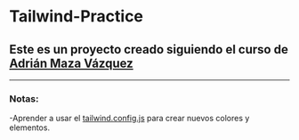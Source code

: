 # Tailwind-Practice

## Este es un proyecto creado siguiendo el curso de [Adrián Maza Vázquez](https://www.linkedin.com/in/adrian-maza-vazquez/)

---
### Notas:

-Aprender a usar el [tailwind.config.js](.\tailwind.config.js) para crear nuevos colores y elementos.
